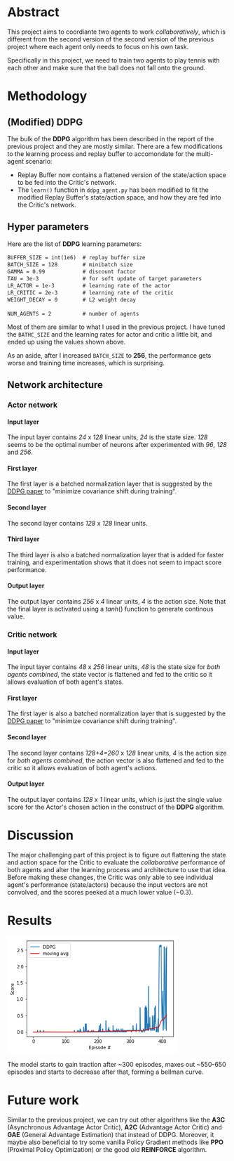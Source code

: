 <!-- Latex extension -->
<script type="text/javascript"
        src="https://cdnjs.cloudflare.com/ajax/libs/mathjax/2.7.0/MathJax.js?config=TeX-AMS_CHTML">
</script>
<script type="text/x-mathjax-config">
MathJax.Hub.Config({
tex2jax: {
inlineMath: [['$','$'], ['\\(','\\)']],
processEscapes: true},
jax: ["input/TeX","input/MathML","input/AsciiMath","output/CommonHTML"],
extensions: ["tex2jax.js","mml2jax.js","asciimath2jax.js","MathMenu.js","MathZoom.js","AssistiveMML.js", "[Contrib]/a11y/accessibility-menu.js"],
TeX: {
extensions: ["AMSmath.js","AMSsymbols.js","noErrors.js","noUndefined.js"],
equationNumbers: {
autoNumber: "AMS"
}
}
});
</script>

<!-- Main content -->
# Abstract 
This project aims to coordiante two agents to work *collaboratively*, which is different from the second version of the second version of the previous project where each agent only needs to focus on his own task. 

Specifically in this project, we need to train two agents to play tennis with each other and make sure that the ball does not fall onto the ground.

# Methodology

## (Modified) DDPG
The bulk of the **DDPG** algorithm has been described in the report of the previous project and they are mostly similar. There are a few modifications to the learning process and replay buffer to accomondate for the multi-agent scenario:

- Replay Buffer now contains a flattened version of the state/action space to be fed into the Critic's network.
- The `learn()` function in `ddpg_agent.py` has been modified to fit the modified Replay Buffer's state/action space, and how they are fed into the Critic's network.

## Hyper parameters
Here are the list of **DDPG** learning parameters:

```
BUFFER_SIZE = int(1e6)  # replay buffer size
BATCH_SIZE = 128        # minibatch size
GAMMA = 0.99            # discount factor
TAU = 3e-3              # for soft update of target parameters
LR_ACTOR = 1e-3         # learning rate of the actor
LR_CRITIC = 2e-3        # learning rate of the critic
WEIGHT_DECAY = 0        # L2 weight decay

NUM_AGENTS = 2          # number of agents
```

Most of them are similar to what I used in the previous project. I have tuned the `BATHC_SIZE` and the learning rates for actor and critic a little bit, and ended up using the values shown above. 

As an aside, after I increased `BATCH_SIZE` to **256**, the performance gets worse and training time increases, which is surprising.

## Network architecture

### Actor network

#### Input layer
The input layer contains *24* x *128* linear units, *24* is the state size.
*128* seems to be the optimal number of neurons after experimented with *96*, *128* and *256*.

#### First layer
The first layer is a batched normalization layer that is suggested by the <a href="https://arxiv.org/pdf/1509.02971.pdf"> DDPG paper</a> to "minimize covariance shift during training".

#### Second layer
The second layer contains *128* x *128* linear units.

#### Third layer
The third layer is also a batched normalization layer that is added for faster training, and experimentation shows that it does not seem to impact score performance.

#### Output layer
The output layer contains *256* x *4* linear units, *4* is the action size. Note that the final layer is activated using a $tanh()$ function to generate continous value. 

### Critic network

#### Input layer
The input layer contains *48* x *256* linear units, *48* is the state size for *both agents combined*, the state vector is flattened and fed to the critic so it allows evaluation of both agent's states.

#### First layer
The first layer is also a batched normalization layer that is suggested by the <a href="https://arxiv.org/pdf/1509.02971.pdf"> DDPG paper</a> to "minimize covariance shift during training".

#### Second layer
The second layer contains *128+4=260* x *128* linear units, *4* is the action size for *both agents combined*, the action vector is also flattened and fed to the critic so it allows evaluation of both agent's actions.

#### Output layer
The output layer contains *128* x *1* linear units, which is just the single value score for the Actor's chosen action in the construct of the **DDPG** algorithm.

# Discussion

The major challenging part of this project is to figure out flattening the state and action space for the Critic to evaluate the *collaborative* performance of both agents and alter the learning process and architecture to use that idea. Before making these changes, the Critic was only able to see individual agent's performance (state/actors) because the input vectors are not convolved, and the scores peeked at a much lower value (~0.3).

# Results

<img src="./plot.png">

The model starts to gain traction after ~300 episodes, maxes out ~550-650 episodes and starts to decrease after that, forming a bellman curve.

# Future work
Similar to the previous project, we can try out other algorithms like the **A3C** (Asynchronous Advantage Actor Critic), **A2C** (Advantage Actor Critic) and **GAE** (General Advantage Estimation) that instead of DDPG.
Moreover, it maybe also beneficial to try some vanilla Policy Gradient methods like **PPO** (Proximal Policy Optimization) or the good old **REINFORCE** algorithm.
